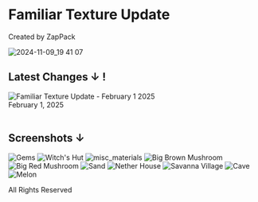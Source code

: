 # Familiar Texture Update
Created by ZapPack

![2024-11-09_19 41 07](https://github.com/user-attachments/assets/879e2ea6-58ee-40cd-aa04-d45d6fad3433)

## Latest Changes ↓ !
![Familiar Texture Update - February 1 2025](https://github.com/user-attachments/assets/d8ea6295-e927-425b-bb1c-269e55d4a51c)
<br>February 1, 2025<br><br>

## Screenshots ↓
![Gems](https://github.com/user-attachments/assets/c2b3e297-94bf-483e-91d7-78ce0a5a0229)
![Witch's Hut](https://github.com/user-attachments/assets/3ecb1727-2e07-48bf-9b7a-288c0cf1a172)
![misc_materials](https://github.com/user-attachments/assets/b90c8c66-1932-4247-98b3-a7439921ecee)
![Big Brown Mushroom](https://github.com/user-attachments/assets/0aaa5e38-826b-4e8a-ad3a-37dfedd393a3)
![Big Red Mushroom](https://github.com/user-attachments/assets/ca4ac09c-4c08-4352-a870-b3dbce7baf35)
![Sand](https://github.com/user-attachments/assets/7ce0f811-eacf-4009-9abd-536a7fdedb19)
![Nether House](https://github.com/user-attachments/assets/148976b7-b703-49ad-94ba-839c3e220176)
![Savanna Village](https://github.com/user-attachments/assets/901e415a-9e88-4077-ad2d-096aaeffa266)
![Cave](https://github.com/user-attachments/assets/12a06238-7752-4372-947a-b7ad20006041)
![Melon](https://github.com/user-attachments/assets/37d20943-1960-403b-b1ae-a9e15cac962f)

All Rights Reserved
